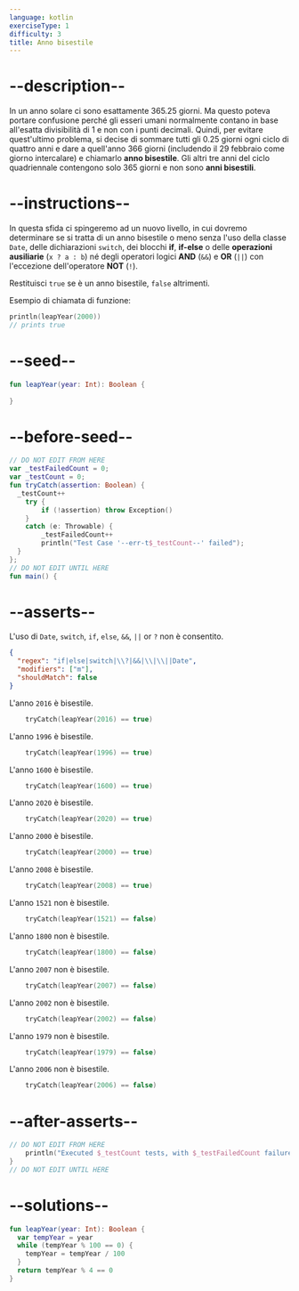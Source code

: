 ```yaml
---
language: kotlin
exerciseType: 1
difficulty: 3
title: Anno bisestile
---
```


# --description--

In un anno solare ci sono esattamente 365.25 giorni. Ma questo poteva portare confusione perché gli esseri umani normalmente contano in base all'esatta divisibilità di 1 e non con i punti decimali. Quindi, per evitare quest'ultimo problema, si decise di sommare tutti gli 0.25 giorni ogni ciclo di quattro anni e dare a quell'anno 366 giorni (includendo il 29 febbraio come giorno intercalare) e chiamarlo __anno bisestile__. Gli altri tre anni del ciclo quadriennale contengono solo 365 giorni e non sono __anni bisestili__.

# --instructions--

In questa sfida ci spingeremo ad un nuovo livello, in cui dovremo determinare se si tratta di un anno bisestile o meno senza l'uso della classe `Date`, delle dichiarazioni `switch`, dei blocchi __if__, __if-else__ o delle __operazioni ausiliarie__ (`x ? a : b`) né degli operatori logici __AND__ (`&&`) e __OR__ (`||`) con l'eccezione dell'operatore __NOT__ (`!`).

Restituisci `true` se è un anno bisestile, `false` altrimenti.

Esempio di chiamata di funzione:
```kotlin
println(leapYear(2000))
// prints true
```

# --seed--

```kotlin
fun leapYear(year: Int): Boolean {
    
}
```

# --before-seed--

```kotlin
// DO NOT EDIT FROM HERE
var _testFailedCount = 0;
var _testCount = 0;
fun tryCatch(assertion: Boolean) {
  _testCount++
    try { 
        if (!assertion) throw Exception()
    }
    catch (e: Throwable) {
        _testFailedCount++
        println("Test Case '--err-t$_testCount--' failed");
  }
};
// DO NOT EDIT UNTIL HERE
fun main() {
```

# --asserts--

L'uso di `Date`, `switch`, `if`, `else`, `&&`, `||` or `?` non è consentito.

```json
{
  "regex": "if|else|switch|\\?|&&|\\|\\||Date",
  "modifiers": ["m"],
  "shouldMatch": false
}
```

L'anno `2016` è bisestile.

```kotlin
    tryCatch(leapYear(2016) == true)
```

L'anno `1996` è bisestile.

```kotlin
    tryCatch(leapYear(1996) == true)
```

L'anno `1600` è bisestile.

```kotlin
    tryCatch(leapYear(1600) == true)
```

L'anno `2020` è bisestile.

```kotlin
    tryCatch(leapYear(2020) == true)
```

L'anno `2000` è bisestile.

```kotlin
    tryCatch(leapYear(2000) == true)
```

L'anno `2008` è bisestile.


```kotlin
    tryCatch(leapYear(2008) == true)
```

L'anno `1521` non è bisestile.

```kotlin
    tryCatch(leapYear(1521) == false)
```

L'anno `1800` non è bisestile.

```kotlin
    tryCatch(leapYear(1800) == false)
```

L'anno `2007` non è bisestile.

```kotlin
    tryCatch(leapYear(2007) == false)
```

L'anno `2002` non è bisestile.

```kotlin
    tryCatch(leapYear(2002) == false)
```

L'anno `1979` non è bisestile.

```kotlin
    tryCatch(leapYear(1979) == false)
```

L'anno `2006` non è bisestile.

```kotlin
    tryCatch(leapYear(2006) == false)
```

# --after-asserts--

```kotlin
// DO NOT EDIT FROM HERE 
    println("Executed $_testCount tests, with $_testFailedCount failures");
}
// DO NOT EDIT UNTIL HERE
```

# --solutions--

```kotlin
fun leapYear(year: Int): Boolean {
  var tempYear = year
  while (tempYear % 100 == 0) {
    tempYear = tempYear / 100
  }
  return tempYear % 4 == 0
}
```
